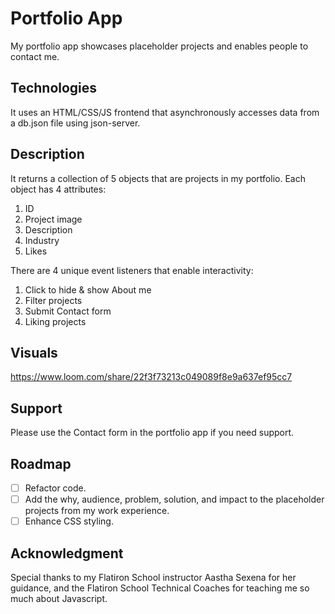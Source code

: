 # Portfolio App

My portfolio app showcases placeholder projects and enables people to contact me.

## Technologies
It uses an HTML/CSS/JS frontend that asynchronously accesses data from a db.json file using json-server. 

## Description
It returns a collection of 5 objects that are projects in my portfolio. Each object has 4 attributes:

1. ID
2. Project image
3. Description
4. Industry
5. Likes

There are 4 unique event listeners that enable interactivity:

1. Click to hide & show About me
2. Filter projects
3. Submit Contact form
4. Liking projects

## Visuals
https://www.loom.com/share/22f3f73213c049089f8e9a637ef95cc7

## Support
Please use the Contact form in the portfolio app if you need support.

## Roadmap
- [ ] Refactor code.
- [ ] Add the why, audience, problem, solution, and impact to the placeholder projects from my work experience.
- [ ] Enhance CSS styling.

## Acknowledgment
Special thanks to my Flatiron School instructor Aastha Sexena for her guidance, and the Flatiron School Technical Coaches for teaching me so much about Javascript.

